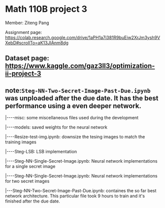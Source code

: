 # Math 110B project 3 

Member: Ziteng Pang

Assignment page:
https://colab.research.google.com/drive/1aPH1a7i381R9buEiw2XrJm3ysh9VXebD#scrollTo=aK13JIAnm8dg

Dataset page:
https://www.kaggle.com/gaz3ll3/optimization-ii-project-3
---

note:`Steg-NN-Two-Secret-Image-Past-Due.ipynb` was unploaded after the due date. It has the best performance using a even deeper network.
---

|----misc: some miscellaneous files used during the development

|----models: saved weights for the neural network

|----Resize-test-img.ipynb: downsize the tesing images to match the training images

|----Steg-LSB: LSB implementation

|----Steg-NN-Single-Secret-Image.ipynb: Neural network implementations for a single secret image

|----Steg-NN-Single-Secret-Image.ipynb: Neural network implementations for two secret images 

|---Steg-NN-Two-Secret-Image-Past-Due.ipynb: containes the so far best network architecture. This particular file took 9 hours to train and it's finished after the due date.

